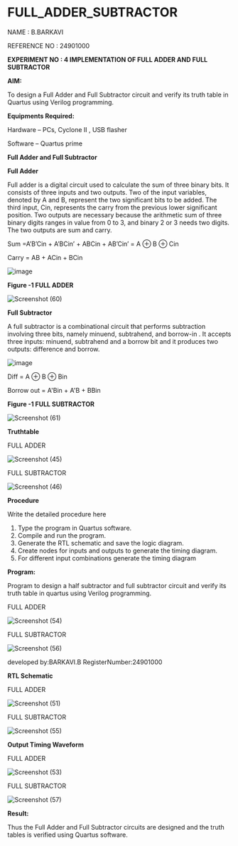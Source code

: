 # FULL_ADDER_SUBTRACTOR

NAME : B.BARKAVI

REFERENCE NO : 24901000

**EXPERIMENT NO : 4 IMPLEMENTATION OF FULL ADDER AND FULL SUBTRACTOR**


**AIM:**

To design a Full Adder and Full Subtractor circuit and verify its truth table in Quartus using Verilog programming.

**Equipments Required:**

Hardware – PCs, Cyclone II , USB flasher

Software – Quartus prime

**Full Adder and Full Subtractor**

**Full Adder**

Full adder is a digital circuit used to calculate the sum of three binary bits. It consists of three inputs and two outputs. Two of the input variables, denoted by A and B, represent the two significant bits to be added. The third input, Cin, represents the carry from the previous lower significant position. Two outputs are necessary because the arithmetic sum of three binary digits ranges in value from 0 to 3, and binary 2 or 3 needs two digits. The two outputs are sum and carry.

Sum =A’B’Cin + A’BCin’ + ABCin + AB’Cin’ = A ⊕ B ⊕ Cin 

Carry = AB + ACin + BCin

![image](https://github.com/naavaneetha/FULL_ADDER_SUBTRACTOR/assets/154305477/0f30ba51-5ffb-4198-845f-18e054f675e7)

**Figure -1 FULL ADDER**


![Screenshot (60)](https://github.com/user-attachments/assets/11c6708c-01db-4094-8d19-4b3024af492d)


**Full Subtractor**

A full subtractor is a combinational circuit that performs subtraction involving three bits, namely minuend, subtrahend, and borrow-in . It accepts three inputs: minuend, subtrahend and a borrow bit and it produces two outputs: difference and borrow.

![image](https://github.com/naavaneetha/FULL_ADDER_SUBTRACTOR/assets/154305477/02b24f51-ab51-4304-9ad6-7b81ffc1ead5)

Diff = A ⊕ B ⊕ Bin 

Borrow out = A'Bin + A'B + BBin

**Figure -1 FULL SUBTRACTOR**


![Screenshot (61)](https://github.com/user-attachments/assets/276f487a-438e-4dd3-83da-80bfd55b4516)

**Truthtable**

FULL ADDER


![Screenshot (45)](https://github.com/user-attachments/assets/973b5250-c439-499a-896f-dfe424ddf68a)


FULL SUBTRACTOR



![Screenshot (46)](https://github.com/user-attachments/assets/01e37b57-7ac9-453e-bdd1-a175bea67c15)

**Procedure**

Write the detailed procedure here

1. Type the program in Quartus software.
2. Compile and run the program.
3. Generate the RTL schematic and save the logic diagram.
4. Create nodes for inputs and outputs to generate the timing diagram.
5. For different input combinations generate the timing diagram

   
**Program:**

 Program to design a half subtractor and full subtractor circuit and verify its truth table in quartus using Verilog programming. 

 FULL ADDER

 

![Screenshot (54)](https://github.com/user-attachments/assets/f27b92b6-aa1c-41ce-a80d-27793d044cae)


FULL SUBTRACTOR

![Screenshot (56)](https://github.com/user-attachments/assets/0ea3af91-a560-4d86-aca1-fb9325439111)

developed by:BARKAVI.B
RegisterNumber:24901000


**RTL Schematic**

FULL ADDER


![Screenshot (51)](https://github.com/user-attachments/assets/3696e5cc-3d3c-4e93-81fc-9ce65dc994c6)


FULL SUBTRACTOR


![Screenshot (55)](https://github.com/user-attachments/assets/c8835ca4-7b5f-4e90-9a9f-8a9134422d6c)

**Output Timing Waveform**

FULL ADDER

![Screenshot (53)](https://github.com/user-attachments/assets/69913238-0a4c-491b-bc04-2dea4d719e64)

FULL SUBTRACTOR


![Screenshot (57)](https://github.com/user-attachments/assets/18e00a65-ef85-4fda-9810-8b7c1e3e6417)


**Result:**

Thus the Full Adder and Full Subtractor circuits are designed and the truth tables is verified using Quartus software.



